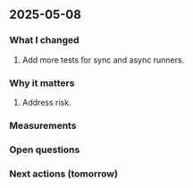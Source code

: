 ## 2025-05-08

### What I changed
1. Add more tests for sync and async runners.

### Why it matters
1. Address risk.


### Measurements


### Open questions


### Next actions (tomorrow)

